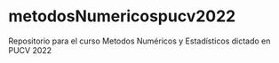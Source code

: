 # metodosNumericospucv2022
Repositorio para el curso Metodos Numéricos y Estadísticos dictado en PUCV 2022 
